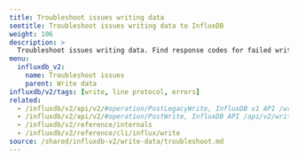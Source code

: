 ```yaml
---
title: Troubleshoot issues writing data
seotitle: Troubleshoot issues writing data to InfluxDB
weight: 106
description: >
  Troubleshoot issues writing data. Find response codes for failed writes. Discover how writes fail, from exceeding rate or payload limits, to syntax errors and schema conflicts.
menu:
  influxdb_v2:
    name: Troubleshoot issues
    parent: Write data
influxdb/v2/tags: [write, line protocol, errors]
related:
  - /influxdb/v2/api/v2/#operation/PostLegacyWrite, InfluxDB v1 API /write endpoint
  - /influxdb/v2/api/v2/#operation/PostWrite, InfluxDB API /api/v2/write endpoint
  - /influxdb/v2/reference/internals
  - /influxdb/v2/reference/cli/influx/write
source: /shared/influxdb-v2/write-data/troubleshoot.md
---
```


<!-- The content of this file is at
// SOURCE content/shared/influxdb-v2/write-data/troubleshoot.md
-->